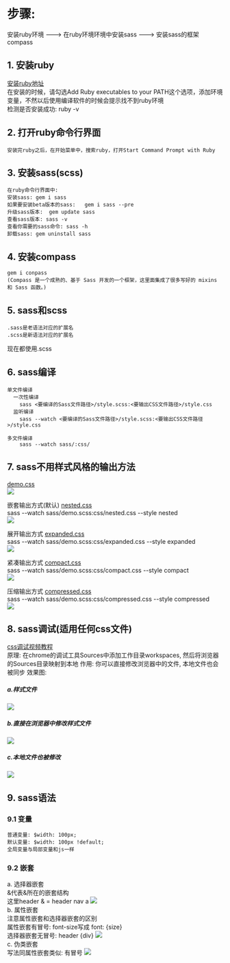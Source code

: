 # 步骤: 
安装ruby环境  --->  在ruby环境环境中安装sass  --->  安装sass的框架compass

## 1. 安装ruby
[安装ruby地址](https://rubyinstaller.org/downloads/ "ruby官网") <br>
	在安装的时候，请勾选Add Ruby executables to your PATH这个选项，添加环境变量，不然以后使用编译软件的时候会提示找不到ruby环境 <br>
	检测是否安装成功: ruby -v

## 2. 打开ruby命令行界面
	安装完ruby之后，在开始菜单中，搜索ruby，打开Start Command Prompt with Ruby

## 3. 安装sass(scss)
	在ruby命令行界面中:
	安装sass:	gem i sass
	如果要安装beta版本的sass:	gem i sass --pre
	升级sass版本:  gem update sass
	查看sass版本: sass -v
	查看你需要的sass命令: sass -h
	卸载sass: gem uninstall sass

## 4. 安装compass
	gem i conpass
	(Compass 是一个成熟的、基于 Sass 开发的一个框架，这里面集成了很多写好的 mixins 和 Sass 函数。)

## 5. sass和scss
	.sass是老语法对应的扩展名
	.scss是新语法对应的扩展名
现在都使用.scss

## 6. sass编译
	单文件编译
	  一次性编译
	    sass <要编译的Sass文件路径>/style.scss:<要输出CSS文件路径>/style.css
	  监听编译
	    sass --watch <要编译的Sass文件路径>/style.scss:<要输出CSS文件路径>/style.css
		
	多文件编译
	    sass --watch sass/:css/
		
## 7. sass不用样式风格的输出方法
[demo.css](https://github.com/l511407563/Interview/blob/master/sass/sass/demo.scss) <br>
![](https://github.com/l511407563/Interview/blob/master/sass/image/demo.png) <br>

嵌套输出方式(默认) [nested.css](https://github.com/l511407563/Interview/blob/master/sass/css/nested.css) <br>
sass --watch sass/demo.scss:css/nested.css --style nested <br>
![](https://github.com/l511407563/Interview/blob/master/sass/image/nested.png) <br>	

展开输出方式 [expanded.css](https://github.com/l511407563/Interview/blob/master/sass/css/expanded.css)  
sass --watch sass/demo.scss:css/expanded.css --style expanded <br>
![](https://github.com/l511407563/Interview/blob/master/sass/image/expanded.png) <br>	

紧凑输出方式 [compact.css](https://github.com/l511407563/Interview/blob/master/sass/css/compact.css) <br>
sass --watch sass/demo.scss:css/compact.css --style compact <br>
![](https://github.com/l511407563/Interview/blob/master/sass/image/compact.png)	<br>

压缩输出方式 [compressed.css](https://github.com/l511407563/Interview/blob/master/sass/css/compressed.css) <br>
sass --watch sass/demo.scss:css/compressed.css --style compressed <br>
![](https://github.com/l511407563/Interview/blob/master/sass/image/compressed.png) <br>

## 8. sass调试(适用任何css文件)
[css调试视频教程](http://www.imooc.com/video/7804) <br>
	原理: 在chrome的调试工具Sources中添加工作目录workspaces, 然后将浏览器的Sources目录映射到本地
	作用: 你可以直接修改浏览器中的文件, 本地文件也会被同步
效果图:
##### a.样式文件
![](https://github.com/l511407563/Interview/blob/master/sass/image/css调试1.png)  
##### b.直接在浏览器中修改样式文件
![](https://github.com/l511407563/Interview/blob/master/sass/image/css调试2.png) 
##### c.本地文件也被修改
![](https://github.com/l511407563/Interview/blob/master/sass/image/css调试3.png) 

## 9. sass语法
### 9.1 变量
	普通变量: $width: 100px;
	默认变量: $width: 100px !default;
	全局变量与局部变量和js一样
### 9.2 嵌套
a. 选择器嵌套 <br> 
	&代表&所在的嵌套结构 <br>
	这里header & = header nav a
![](https://github.com/l511407563/Interview/blob/master/sass/image/选择器嵌套.png) <br> 
b. 属性嵌套 <br> 
	注意属性嵌套和选择器嵌套的区别 <br>
	属性嵌套有冒号: font-size写成  font: {size} <br>
	选择器嵌套无冒号: header {div}
![](https://github.com/l511407563/Interview/blob/master/sass/image/属性嵌套.png) <br> 
c. 伪类嵌套 <br> 
	写法同属性嵌套类似: 有冒号 
![](https://github.com/l511407563/Interview/blob/master/sass/image/伪类嵌套.png) <br> 






















	
	
	
	
	
	
	
	
	
	
	
	
	
	
	
	
	
	
	
	
	
	
	
	
	
	
	
	
	
